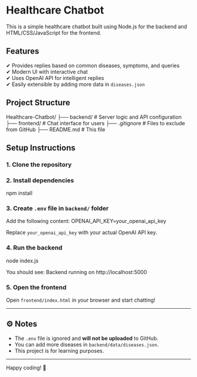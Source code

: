 # Healthcare Chatbot

This is a simple healthcare chatbot built using Node.js for the backend and HTML/CSS/JavaScript for the frontend.

## Features

✔ Provides replies based on common diseases, symptoms, and queries  
✔ Modern UI with interactive chat  
✔ Uses OpenAI API for intelligent replies  
✔ Easily extensible by adding more data in `diseases.json`

## Project Structure

Healthcare-Chatbot/
├── backend/ # Server logic and API configuration
├── frontend/ # Chat interface for users
├── .gitignore # Files to exclude from GitHub
├── README.md # This file


## Setup Instructions

### 1. Clone the repository

### 2. Install dependencies
npm install
### 3. Create `.env` file in `backend/` folder
Add the following content:
OPENAI_API_KEY=your_openai_api_key

Replace `your_openai_api_key` with your actual OpenAI API key.

### 4. Run the backend
node index.js

You should see:
Backend running on http://localhost:5000


### 5. Open the frontend
Open `frontend/index.html` in your browser and start chatting!

---

## ⚙ Notes

- The `.env` file is ignored and **will not be uploaded** to GitHub.
- You can add more diseases in `backend/data/diseases.json`.
- This project is for learning purposes.

---

Happy coding! 🚀

